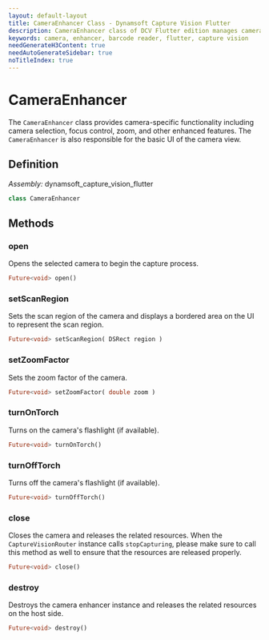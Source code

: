```yaml
---
layout: default-layout
title: CameraEnhancer Class - Dynamsoft Capture Vision Flutter
description: CameraEnhancer class of DCV Flutter edition manages camera operations and enhancements.
keywords: camera, enhancer, barcode reader, flutter, capture vision
needGenerateH3Content: true
needAutoGenerateSidebar: true
noTitleIndex: true
---
```


# CameraEnhancer

The `CameraEnhancer` class provides camera-specific functionality including camera selection, focus control, zoom, and other enhanced features. The `CameraEnhancer` is also responsible for the basic UI of the camera view.

## Definition

*Assembly:* dynamsoft_capture_vision_flutter

```dart
class CameraEnhancer
```

## Methods

### open

Opens the selected camera to begin the capture process.

```dart
Future<void> open()
```

### setScanRegion

Sets the scan region of the camera and displays a bordered area on the UI to represent the scan region.

```dart
Future<void> setScanRegion( DSRect region )
```

### setZoomFactor

Sets the zoom factor of the camera.

```dart
Future<void> setZoomFactor( double zoom )
```

### turnOnTorch

Turns on the camera's flashlight (if available).

```dart
Future<void> turnOnTorch()
```

### turnOffTorch

Turns off the camera's flashlight (if available).

```dart
Future<void> turnOffTorch()
```

### close

Closes the camera and releases the related resources. When the `CaptureVisionRouter` instance calls `stopCapturing`, please make sure to call this method as well to ensure that the resources are released properly.

```dart
Future<void> close()
```

### destroy

Destroys the camera enhancer instance and releases the related resources on the host side.

```dart
Future<void> destroy()
```
